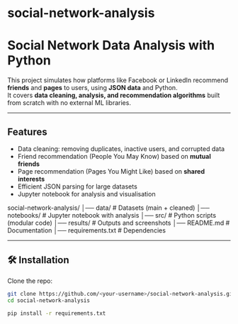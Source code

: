 # social-network-analysis
# Social Network Data Analysis with Python

This project simulates how platforms like Facebook or LinkedIn recommend **friends** and **pages** to users, using **JSON data** and Python.  
It covers **data cleaning, analysis, and recommendation algorithms** built from scratch with no external ML libraries.  

---

## Features
- Data cleaning: removing duplicates, inactive users, and corrupted data
- Friend recommendation (People You May Know) based on **mutual friends**
- Page recommendation (Pages You Might Like) based on **shared interests**
- Efficient JSON parsing for large datasets
- Jupyter notebook for analysis and visualisation


social-network-analysis/
│── data/ # Datasets (main + cleaned)
│── notebooks/ # Jupyter notebook with analysis
│── src/ # Python scripts (modular code)
│── results/ # Outputs and screenshots
│── README.md # Documentation
│── requirements.txt # Dependencies



---

## 🛠️ Installation

Clone the repo:
```bash
git clone https://github.com/<your-username>/social-network-analysis.git
cd social-network-analysis

pip install -r requirements.txt


